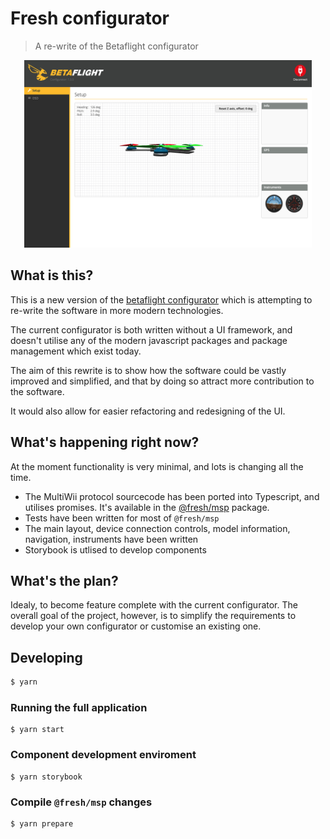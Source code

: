 # Fresh configurator

> A re-write of the Betaflight configurator

<p align="center">
  <img width="460" height="300" src="./docs/progress.png">
</p>

## What is this?

This is a new version of the [betaflight configurator](https://github.com/betaflight/betaflight-configurator) which is attempting to re-write the software in more modern technologies.

The current configurator is both written without a UI framework,
and doesn't utilise any of the modern javascript packages and package management which
exist today.

The aim of this rewrite is to show how the software could be vastly improved
and simplified, and that by doing so attract more contribution to the software.

It would also allow for easier refactoring and redesigning of the UI.

## What's happening right now?

At the moment functionality is very minimal, and lots is changing all the time.

- The MultiWii protocol sourcecode has been ported into Typescript, and utilises promises. It's available in the [@fresh/msp](packages/msp) package.
- Tests have been written for most of `@fresh/msp`
- The main layout, device connection controls, model information, navigation, instruments have been written
- Storybook is utlised to develop components

## What's the plan?

Idealy, to become feature complete with the current configurator. The overall goal of the project, however, is to simplify the requirements to develop your own configurator or customise an existing one.

## Developing

```bash
$ yarn
```

### Running the full application

```
$ yarn start
```

### Component development enviroment

```
$ yarn storybook
```

### Compile `@fresh/msp` changes

```
$ yarn prepare
```
